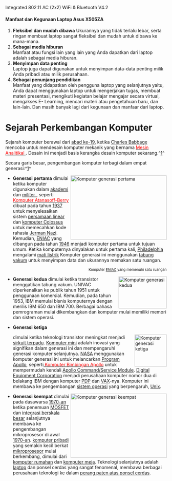 Integrated 802.11 AC (2x2) WiFi & Bluetooth V4.2
#### Manfaat dan Kegunaan Laptop Asus X505ZA
1. **Fleksibel dan mudah dibawa**
Ukurannya yang tidak terlalu lebar, serta ringan membuat laptop sangat fleksibel dan mudah untuk dibawa ke mana-mana.
2. **Sebagai media hiburan**  
Manfaat atau fungsi lain yang lain yang Anda dapatkan dari laptop adalah sebagai media hiburan.
3. **Menyimpan data penting**  
Laptop juga dapat digunakan untuk menyimpan data-data penting milik Anda pribadi atau milik perusahaan.
4. **Sebagai penunjang pendidikan**  
Manfaat yang didapatkan oleh pengguna laptop yang selanjutnya yaitu, Anda dapat menggunakan laptop untuk mengerjakan tugas, membuat materi presentasi, mengikuti kegiatan belajar mengajar secara virtual, mengakses E- Learning, mencari materi atau pengetahuan baru, dan lain-lain. Dan masih banyak lagi dari kegunaan dan manfaar dari laptop.

# **Sejarah Perkembangan Komputer**
Sejarah komputer berawal dari [abad ke-19](https://id.wikipedia.org/wiki/Abad_ke_19), ketika [Charles Babbage](https://id.wikipedia.org/wiki/Charles_Babbage) mencoba untuk mendesain komputer mekanik yang bernama <a href="https://id.wikipedia.org/w/index.php?title=Mesin_Analitikal&action=edit&redlink=1"><span style="color:red"> Mesin Analitikal  </a></span>. Desain ini menjadi basis kerangka desain komputer sekarang.^[1](https://id.wikipedia.org/wiki/Sejarah_komputer#cite_note-:0-1)^

Secara garis besar, pengembangan komputer terbagi dalam empat generasi:^[1](https://id.wikipedia.org/wiki/Sejarah_komputer#cite_note-:0-1)^

* **Generasi pertama**  <img align="right" width="300" height="200" src="https://upload.wikimedia.org/wikipedia/commons/thumb/e/ee/Classic_shot_of_the_ENIAC_%28full_resolution%29.jpg/315px-Classic_shot_of_the_ENIAC_%28full_resolution%29.jpg" alt="Komputer generasi pertama"> dimulai ketika komputer digunakan dalam
[akademi](https://id.wikipedia.org/wiki/Akademi) dan [ militer ](https://id.wikipedia.org/wiki/Militer) , seperti <a href="https://id.wikipedia.org/w/index.php?title=Komputer_Atanasoff-Berry&action=edit&redlink=1"> <span style="color:red">Komputer Atanasoff-Berry</a></span> dibuat pada tahun [1937](https://id.wikipedia.org/wiki/1937) untuk menyelesaikan sistem [persamaan linear](https://id.wikipedia.org/wiki/Persamaan_linear) dan [komputer Colossus](https://id.wikipedia.org/wiki/Komputer_Colossus) untuk memecahkan kode rahasia [Jerman Nazi](https://id.wikipedia.org/wiki/Jerman_Nazi). Kemudian, [ENIAC](https://id.wikipedia.org/wiki/ENIAC) yang dibangun pada tahun [1946](https://id.wikipedia.org/wiki/1946) menjadi komputer pertama untuk tujuan umum. Ketika komputernya dinyalakan untuk pertama kali, [Philadelphia]() mengalami [mati listrik]() Komputer generasi ini menggunakan [tabung vakum](https://id.wikipedia.org/wiki/Tabung_vakum)  untuk menyimpan data dan ukurannya memakan satu ruangan.
 <p style="text-align:right;font-size:11px;">Komputer <a href="https://id.wikipedia.org/wiki/ENIAC">ENIAC</a> yang memenuhi satu ruangan</p>

* **Generasi kedua** <img align="right" width="150" height="100" src="https://upload.wikimedia.org/wikipedia/commons/thumb/3/38/Woman_using_police_computers%2C_Sekilas_Lintas_Kepolisian_Republik_Indonesia%2C_p93.jpg/352px-Woman_using_police_computers%2C_Sekilas_Lintas_Kepolisian_Republik_Indonesia%2C_p93.jpg" alt="Komputer generasi kedua"> dimulai ketika transistor menggatikan tabung vakum. UNIVAC diperkenalkan ke publik tahun 1951 untuk penggunaan komersial. Kemudian, pada tahun 1953, IBM memulai bisnis komputernya dengan merilis IBM 650 dan IBM 700. Berbagai bahasa pemrograman mulai dikembangkan dan komputer mulai memiliki memori dan sistem operasi.

* **Generasi ketiga** <p></p><img align="right" width="100" height="100" src="https://4.bp.blogspot.com/-TUKsljiy21c/WuNhuZx9XoI/AAAAAAAAEDE/rCAvsjXs8q4trg3LhubHqZO6pno2vHpWwCLcBGAs/s320/Old-Computers.jpg" alt="Komputer generasi ketiga">dimulai ketika teknologi transistor meningkat menjadi [sirkuit terpadu](https://id.wikipedia.org/wiki/Sirkuit_terpadu). [Komputer mini](https://id.wikipedia.org/wiki/Komputer_mini) adalah inovasi yang signifikan dalam generasi ini dan mempengaruhi generasi komputer selanjutnya. [NASA](https://id.wikipedia.org/wiki/NASA) menggunakan komputer generasi ini untuk melancarkan [Program Apollo](https://id.wikipedia.org/wiki/Program_Apollo), seperti<a href="https://id.wikipedia.org/w/index.php?title=Komputer_Bimbingan_Apollo&action=edit&redlink=1"> <span style="color:red">Komputer Bimbingan Apollo</a></span> untuk mempermudah kendali [Apollo Command/Service Module](https://id.wikipedia.org/wiki/Apollo_Command/Service_Module). [Digital Equipment Corporation](https://id.wikipedia.org/wiki/Digital_Equipment_Corporation) menjadi perusahaan komputer nomor dua di belakang IBM dengan komputer [PDP](https://id.wikipedia.org/w/index.php?title=Programmed_Data_Processor&action=edit&redlink=1) dan [VAX](https://id.wikipedia.org/w/index.php?title=VAX&action=edit&redlink=1)-nya. Komputer ini membawa ke pengembangan [sistem operasi](https://id.wikipedia.org/wiki/Sistem_operasi) yang berpengaruh, [Unix](https://id.wikipedia.org/wiki/Unix).

* **Generasi keempat** <img align="right" width="300" height="200" src="https://upload.wikimedia.org/wikipedia/commons/thumb/e/e9/Bundesarchiv_B_145_Bild-F077948-0006%2C_Jugend-Computerschule_mit_IBM-PC.jpg/289px-Bundesarchiv_B_145_Bild-F077948-0006%2C_Jugend-Computerschule_mit_IBM-PC.jpg" alt="Komputer generasi keempat"> dimulai pada dasawarsa [1970-an](https://id.wikipedia.org/wiki/1970-an) ketika penemuan [MOSFET](https://id.wikipedia.org/wiki/MOSFET) dan [integrasi berskala besar](https://id.wikipedia.org/wiki/Sirkuit_terpadu#SSI,_MSI_and_LSI) selanjutnya membawa ke pengembangan mikroprosesor di awal [1970-an](https://id.wikipedia.org/wiki/1970-an). [komputer pribadi](https://id.wikipedia.org/wiki/Komputer_pribadi) yang semakin kecil berkat [mikroprosesor](https://id.wikipedia.org/wiki/Mikroprosesor) mulai berkembang, dimulai dari [komputer rumahan](https://id.wikipedia.org/wiki/Komputer_rumah) dan [komputer meja](https://id.wikipedia.org/wiki/Komputer_meja). Teknologi selanjutnya adalah [laptop](https://id.wikipedia.org/wiki/Laptop) dan ponsel cerdas yang sangat fenomenal, membawa berbagai perusahaan teknologi ke dalam [perang paten atas ponsel cerdas](https://id.wikipedia.org/wiki/Perang_telepon_pintar).



